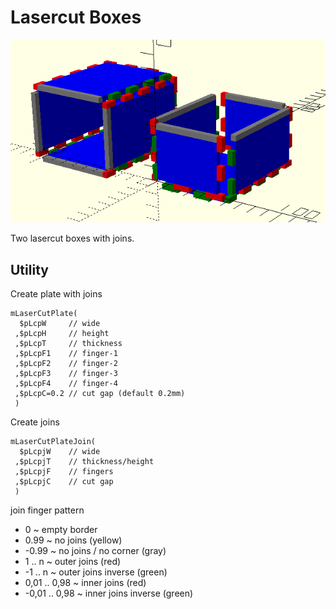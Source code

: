 # Lasercut Boxes

![](lasercut-boxes.png)

Two lasercut boxes with joins.

## Utility

Create plate with joins 

```
mLaserCutPlate(
  $pLcpW     // wide
 ,$pLcpH     // height
 ,$pLcpT     // thickness
 ,$pLcpF1    // finger-1
 ,$pLcpF2    // finger-2
 ,$pLcpF3    // finger-3
 ,$pLcpF4    // finger-4
 ,$pLcpC=0.2 // cut gap (default 0.2mm)
 )
```

Create joins 

```
mLaserCutPlateJoin(
  $pLcpjW    // wide
 ,$pLcpjT    // thickness/height
 ,$pLcpjF    // fingers
 ,$pLcpjC    // cut gap
 )
```
join finger pattern 
* 0 ~ empty border
* 0.99 ~ no joins (yellow)
* -0.99 ~ no joins / no corner (gray)
* 1 .. n ~ outer joins (red)
* -1 .. n ~ outer joins inverse (green)
* 0,01 .. 0,98 ~ inner joins (red)
* -0,01 .. 0,98 ~ inner joins inverse (green)
